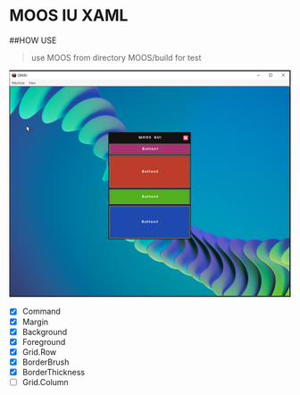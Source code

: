 # MOOS IU XAML

##HOW USE
>use MOOS from directory MOOS/build for test

![Main](images/screen1.png)

- [x] Command
- [x] Margin
- [x] Background
- [x] Foreground
- [x] Grid.Row
- [x] BorderBrush
- [x] BorderThickness
- [ ] Grid.Column
